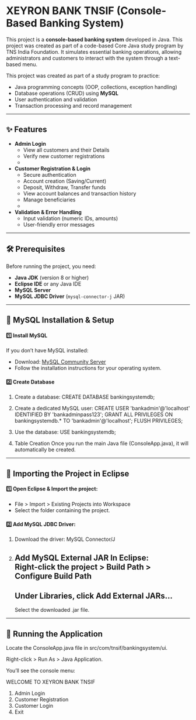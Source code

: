 
# XEYRON BANK TNSIF (Console-Based Banking System)

This project is a **console-based banking system** developed in Java. This project was created as part of a code-based Core Java study program by TNS India Foundation. It simulates essential banking operations, allowing administrators and customers to interact with the system through a text-based menu.


This project was created as part of a study program to practice:

- Java programming concepts (OOP, collections, exception handling)
- Database operations (CRUD) using **MySQL**
- User authentication and validation
- Transaction processing and record management


---


## ✨ Features

- **Admin Login**
  - View all customers and their Details
  - Verify new customer registrations
  - 
- **Customer Registration & Login**
  - Secure authentication
  - Account creation (Saving/Current)
  - Deposit, Withdraw, Transfer funds
  - View account balances and transaction history
  - Manage beneficiaries
  - 
- **Validation & Error Handling**
  - Input validation (numeric IDs, amounts)
  - User-friendly error messages


---


## 🛠️ Prerequisites

Before running the project, you need:

- **Java JDK** (version 8 or higher)
- **Eclipse IDE** or any Java IDE
- **MySQL Server**
- **MySQL JDBC Driver** (`mysql-connector-j` JAR)


---


## 🐬 MySQL Installation & Setup

#### 1️⃣ Install MySQL

If you don’t have MySQL installed:

- Download: [MySQL Community Server](https://dev.mysql.com/downloads/mysql/)
- Follow the installation instructions for your operating system.

#### 2️⃣ Create Database

1. Create a database:
    CREATE DATABASE bankingsystemdb;

2. Create a dedicated MySQL user:
    CREATE USER 'bankadmin'@'localhost' IDENTIFIED BY 'bankadminpass123';
    GRANT ALL PRIVILEGES ON bankingsystemdb.* TO 'bankadmin'@'localhost';
    FLUSH PRIVILEGES;

3. Use the database:
    USE bankingsystemdb;

4. Table Creation
    Once you run the main Java file (ConsoleApp.java), it will automatically be created.

---

## 🧩 Importing the Project in Eclipse

#### 1️⃣ Open Eclipse & Import the project:

- File > Import > Existing Projects into Workspace
- Select the folder containing the project.


#### 2️⃣ Add MySQL JDBC Driver:

1. Download the driver: 
    MySQL Connector/J
  
2. Add MySQL External JAR In Eclipse:  
    Right-click the project > Build Path > Configure Build Path
     -
    Under Libraries, click Add External JARs...
   -
    Select the downloaded .jar file.

---

## 🏃 Running the Application

Locate the ConsoleApp.java file in src/com/tnsif/bankingsystem/ui.

Right-click > Run As > Java Application.

You’ll see the console menu:


WELCOME TO XEYRON BANK TNSIF
1. Admin Login
2. Customer Registration
3. Customer Login
4. Exit
